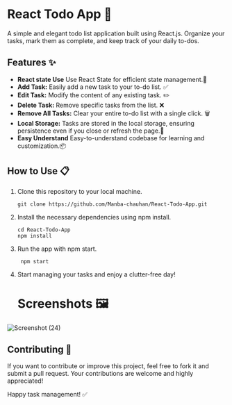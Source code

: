 # React Todo App 📝
A simple and elegant todo list application built using React.js. Organize your tasks, mark them as complete, and keep track of your daily to-dos.


## Features ✨

- **React state Use** Use React State for efficient state management.🚀
- **Add Task:** Easily add a new task to your to-do list.  ✅
- **Edit Task:** Modify the content of any existing task. ✏️
- **Delete Task:** Remove specific tasks from the list. ❌
- **Remove All Tasks:** Clear your entire to-do list with a single click. 🗑️
- **Local Storage:**  Tasks are stored in the local storage, ensuring persistence even if you close or refresh the page.🔄
- **Easy Understand** Easy-to-understand codebase for learning and customization.📦 

## How to Use 📋
1. Clone this repository to your local machine.<br>
    ```
   git clone https://github.com/Manba-chauhan/React-Todo-App.git 
   
1. Install the necessary dependencies using npm install. <br>
   ```
   cd React-Todo-App
   npm install
   
1. Run the app with npm start. <br>
   ```
    npm start
   
1. Start managing your tasks and enjoy a clutter-free day!
   # Screenshots 🖼️

 ![Screenshot (24)](https://github.com/Manba-chauhan/React-Todo-App/assets/113258238/432da131-d2ea-49eb-bd08-f53ca5180fe9)


## Contributing 🤝
If you want to contribute or improve this project, feel free to fork it and submit a pull request. Your contributions are welcome and highly appreciated!

Happy task management! ✅
